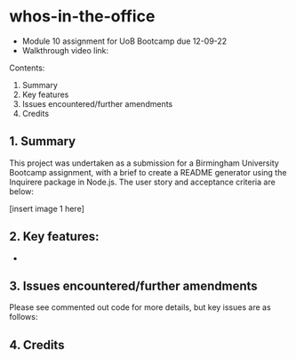 # whos-in-the-office
- Module 10 assignment for UoB Bootcamp due 12-09-22
- Walkthrough video link: 

Contents:

1. Summary
2. Key features
3. Issues encountered/further amendments
4. Credits

## 1. Summary

This project was undertaken as a submission for a Birmingham University Bootcamp assignment, with a brief to create a README generator using the Inquirere package in Node.js.  The user story and acceptance criteria are below:

[insert image 1 here]


## 2. Key features:

- 


## 3. Issues encountered/further amendments

Please see commented out code for more details, but key issues are as follows:


## 4. Credits
